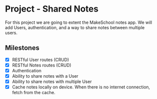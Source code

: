 # Project - Shared Notes

For this project we are going to extent the MakeSchool notes app. We will add Users, authentication, and a way to share notes between multiple users.


## Milestones

- [x] RESTful User routes (CRUD)
- [x] RESTful Notes routes (CRUD)
- [x] Authentication
- [x] Ability to share notes with a User
- [x] Ability to share notes with multiple User
- [x] Cache notes locally on device. When there is no internet connection, fetch from the cache.